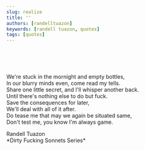 ```yaml
---
slug: realize
title: ''
authors: [randelltuazon]
keywords: [randell tuazon, quotes]
tags: [quotes]
---
```


<br/><br/><br/>

We're stuck in the mornight and empty bottles,  
In our blurry minds even, come read my tells.  
Share one little secret, and I'll whisper another back.  
Until there's nothing else to do but fuck.  
Save the consequences for later,  
We'll deal with all of it after.  
Do tease me that may we again be situated same,  
Don't test me, you know I'm always game.  

<footer>
  Randell Tuazon
  <div class="text-xs mt-2 text-stone-500">*Dirty Fucking Sonnets Series*</div>
</footer>
